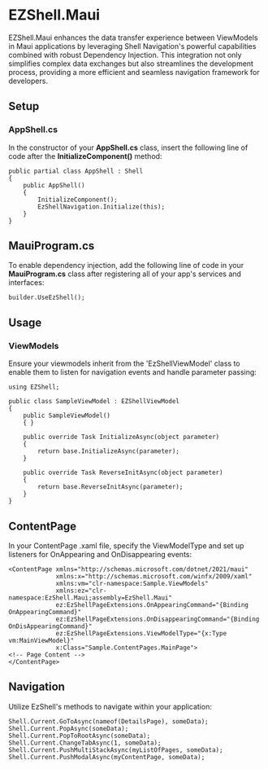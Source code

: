 
# EZShell.Maui

EZShell.Maui enhances the data transfer experience between ViewModels in Maui applications by leveraging Shell Navigation's powerful capabilities combined with robust Dependency Injection. This integration not only simplifies complex data exchanges but also streamlines the development process, providing a more efficient and seamless navigation framework for developers.

## Setup

### AppShell.cs
In the constructor of your **AppShell.cs** class, insert the following line of code after the **InitializeComponent()** method:

```
public partial class AppShell : Shell
{
    public AppShell()
    {
        InitializeComponent();
        EzShellNavigation.Initialize(this);
    }
}

```

## MauiProgram.cs
To enable dependency injection, add the following line of code in your **MauiProgram.cs** class after registering all of your app's services and interfaces:

```
builder.UseEzShell();
```

## Usage

### ViewModels
Ensure your viewmodels inherit from the 'EzShellViewModel' class to enable them to listen for navigation events and handle parameter passing:

```
using EZShell;

public class SampleViewModel : EZShellViewModel
{
    public SampleViewModel()
    { }
	
    public override Task InitializeAsync(object parameter)
    {
        return base.InitializeAsync(parameter);
    }
	
    public override Task ReverseInitAsync(object parameter)
    {
        return base.ReverseInitAsync(parameter);
    }
}
```

## ContentPage

In your ContentPage .xaml file, specify the ViewModelType and set up listeners for OnAppearing and OnDisappearing events:

```
<ContentPage xmlns="http://schemas.microsoft.com/dotnet/2021/maui"
             xmlns:x="http://schemas.microsoft.com/winfx/2009/xaml"
             xmlns:vm="clr-namespace:Sample.ViewModels"
             xmlns:ez="clr-namespace:EzShell.Maui;assembly=EzShell.Maui"
             ez:EzShellPageExtensions.OnAppearingCommand="{Binding OnAppearingCommand}"
             ez:EzShellPageExtensions.OnDisappearingCommand="{Binding OnDisAppearingCommand}"
             ez:EzShellPageExtensions.ViewModelType="{x:Type vm:MainViewModel}"
             x:Class="Sample.ContentPages.MainPage">
<!-- Page Content -->
</ContentPage>
```

## Navigation

Utilize EzShell's methods to navigate within your application:

```
Shell.Current.GoToAsync(nameof(DetailsPage), someData);
Shell.Current.PopAsync(someData);
Shell.Current.PopToRootAsync(someData);
Shell.Current.ChangeTabAsync(1, someData);
Shell.Current.PushMultiStackAsync(myListOfPages, someData);
Shell.Current.PushModalAsync(myContentPage, someData);
```